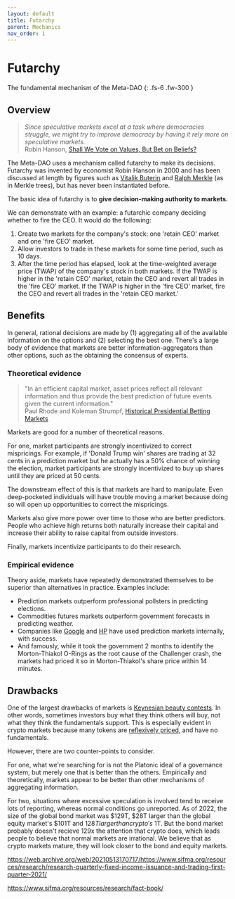 ```yaml
---
layout: default
title: Futarchy
parent: Mechanics
nav_order: 1
---
```


# Futarchy

The fundamental mechanism of the Meta-DAO
{: .fs-6 .fw-300 }

## Overview

> *Since speculative markets excel at a task where democracies struggle, we might try to
> improve democracy by having it rely more on speculative markets.*\
> Robin Hanson, [Shall We Vote on Values, But Bet on Beliefs?](http://hanson.gmu.edu/futarchy2013.pdf)

The Meta-DAO uses a mechanism called futarchy to make its decisions. Futarchy
was invented by economist Robin Hanson in 2000 and has been discussed at length
by figures such as [Vitalik Buterin](https://blog.ethereum.org/2014/08/21/introduction-futarchy)
and [Ralph Merkle](https://www.ralphmerkle.com/papers/DAOdemocracyDraft.pdf)
(as in Merkle trees), but has never been instantiated before.

The basic idea of futarchy is to **give decision-making authority to markets.**

We can demonstrate with an example: a futarchic company deciding whether to fire
the CEO. It would do the following:
1. Create two markets for the company's stock: one 'retain CEO' market and one
'fire CEO' market.
2. Allow investors to trade in these markets for some time period, such as 10 days.
3. After the time period has elapsed, look at the time-weighted average price (TWAP)
of the company's stock in both markets. If the TWAP is higher in the 'retain CEO' market,
retain the CEO and revert all trades in the 'fire CEO' market. If the TWAP is 
higher in the 'fire CEO' market, fire the CEO and revert all trades in the 'retain
CEO market.'

## Benefits

In general, rational decisions are made by (1) aggregating all of the available
information on the options and (2) selecting the best one. There's a large body
of evidence that markets are better information-aggregators than other options,
such as the obtaining the consensus of experts.

### Theoretical evidence

> "In an efficient capital market, asset prices reflect all relevant information
> and thus provide the best prediction of future events given the current information."\
> Paul Rhode and Koleman Strumpf, [Historical Presidential Betting Markets](https://users.wfu.edu/strumpks/papers/JEP_2004.pdf)

Markets are good for a number of theoretical reasons.

For one, market participants are strongly incentivized to correct mispricings.
For example, if 'Donald Trump win' shares are trading at 32 cents in a prediction
market but he actually has a 50% chance of winning the election, market participants
are strongly incentivized to buy up shares until they are priced at 50 cents.

The downstream effect of this is that markets are hard to manipulate. Even deep-pocketed
individuals will have trouble moving a market because doing so will open up opportunities
to correct the mispricings.

Markets also give more power over time to those who are better predictors. People
who achieve high returns both naturally increase their capital and increase their
ability to raise capital from outside investors.

Finally, markets incentivize participants to do their research.

### Empirical evidence

Theory aside, markets have repeatedly demonstrated themselves to be superior
than alternatives in practice. Examples include:
- Prediction markets outperform professional pollsters
in predicting elections.
- Commodities futures markets outperform government forecasts
in predicting weather. 
- Companies like [Google](https://googleblog.blogspot.com/2005/09/putting-crowd-wisdom-to-work.html)
and [HP](https://authors.library.caltech.edu/44358/1/wp1131.pdf) have used prediction
markets internally, with success. 
- And famously, while it took the government 2 months to
identify the Morton-Thiakol O-Rings as the root cause of the Challenger crash,
the markets had priced it so in Morton-Thiakol's share price within 14 minutes.

## Drawbacks

One of the largest drawbacks of markets is [Keynesian beauty contests](https://en.wikipedia.org/wiki/Keynesian_beauty_contest).
In other words, sometimes investors buy what they think others will buy, not what
they think the fundamentals support. This is especially evident in crypto markets
because many tokens are [reflexively priced](https://www.epsilonmgmt.com/blog/reflexivity/),
and have no fundamentals.

However, there are two counter-points to consider.

For one, what we're searching for is not the Platonic ideal of a governance system,
but merely one that is better than the others. Empirically and theoretically,
markets appear to be better than other mechanisms of aggregating information.

For two, situations where excessive speculation is involved tend to receive lots
of reporting, whereas normal conditions go unreported. As of 2022, the size of
the global bond market was $129T, $28T larger than the global equity market's $101T
and $128T larger than crypto's ~$1T. But the bond market probably doesn't recieve
129x the attention that crypto does, which leads people to believe that normal
markets are irrational. We believe that as crypto markets mature, they will look
closer to the bond and equity markets.

https://web.archive.org/web/20210513170717/https://www.sifma.org/resources/research/research-quarterly-fixed-income-issuance-and-trading-first-quarter-2021/

https://www.sifma.org/resources/research/fact-book/

